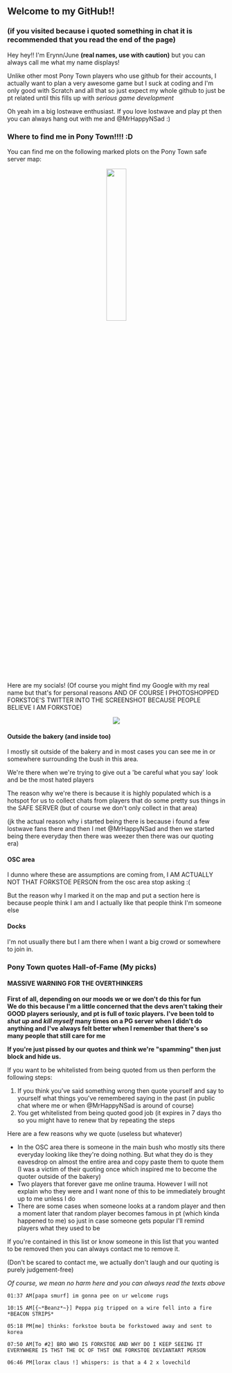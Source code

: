 ## Welcome to my GitHub!!
### (if you visited because i quoted something in chat it is recommended that you read the end of the page)

Hey hey!! I'm Erynn/June **(real names, use with caution)** but you can always call me what my name displays!

Unlike other most Pony Town players who use github for their accounts, I actually want to plan a very awesome game but I suck at coding and I'm only good with Scratch and all that so just expect my whole github to just be pt related until this fills up with _serious game development_

Oh yeah im a big lostwave enthusiast. If you love lostwave and play pt then you can always hang out with me and @MrHappyNSad :)

### Where to find me in Pony Town!!!! :D
  You can find me on the following marked plots on the Pony Town safe server map:
<p align="center">
  <img src="https://github.com/user-attachments/assets/4b80ece0-b8fe-4ba2-9a09-507f6d6c627e" width=30% height=30%>
</p>
  Here are my socials! (Of course you might find my Google with my real name but that's for personal reasons AND OF COURSE I PHOTOSHOPPED FORKSTOE'S TWITTER INTO THE SCREENSHOT BECAUSE PEOPLE BELIEVE I AM FORKSTOE)
<p align="center">
  <img src="https://github.com/user-attachments/assets/7e78f666-1da4-4f88-b68e-9919d07b8613">
</p>

#### Outside the bakery (and inside too)
I mostly sit outside of the bakery and in most cases you can see me in or somewhere surrounding the bush in this area. 

We're there when we're trying to give out a 'be careful what you say' look and be the most hated players

The reason why we're there is because it is highly populated which is a hotspot for us to collect chats from players that do some pretty sus things in the SAFE SERVER (but of course we don't only collect in that area)

(jk the actual reason why i started being there is because i found a few lostwave fans there and then I met @MrHappyNSad and then we started being there everyday then there was weezer then there was our quoting era)

#### OSC area
I dunno where these are assumptions are coming from, I AM ACTUALLY NOT THAT FORKSTOE PERSON from the osc area stop asking :(

But the reason why I marked it on the map and put a section here is because people think I am and I actually like that people think I'm someone else

#### Docks
I'm not usually there but I am there when I want a big crowd or somewhere to join in.

### Pony Town quotes Hall-of-Fame (My picks)
#### MASSIVE WARNING FOR THE OVERTHINKERS
**First of all, depending on our moods we or we don't do this for fun**<br>
**We do this because I'm a little concerned that the devs aren't taking their GOOD players seriously, and pt is full of toxic players. I've been told to _shut up_ and _kill myself_ many times on a PG server when I didn't do anything and I've always felt better when I remember that there's so many people that still care for me**<br>

**If you're just pissed by our quotes and think we're "spamming" then just block and hide us.**

If you want to be whitelisted from being quoted from us then perform the following steps:
1. If you think you've said something wrong then quote yourself and say to yourself what things you've remembered saying in the past (in public chat where me or when @MrHappyNSad is around of course)
2. You get whitelisted from being quoted good job (it expires in 7 days tho so you might have to renew that by repeating the steps

Here are a few reasons why we quote (useless but whatever)
* In the OSC area there is someone in the main bush who mostly sits there everyday looking like they're doing nothing. But what they do is they eavesdrop on almost the entire area and copy paste them to quote them (I was a victim of their quoting once which inspired me to become the quoter outside of the bakery)
* Two players that forever gave me online trauma. However I will not explain who they were and I want none of this to be immediately brought up to me unless I do
* There are some cases when someone looks at a random player and then a moment later that random player becomes famous in pt (which kinda happened to me) so just in case someone gets popular I'll remind players what they used to be

If you're contained in this list or know someone in this list that you wanted to be removed then you can always contact me to remove it.

(Don't be scared to contact me, we actually don't laugh and our quoting is purely judgement-free)

_Of course, we mean no harm here and you can always read the texts above_

```text
01:37 AM[papa smurf] im gonna pee on ur welcome rugs

10:15 AM[{~*Beanz*~}] Peppa pig tripped on a wire fell into a fire *BEACON STRIPS*

05:18 PM[me] thinks: forkstoe bouta be forkstowed away and sent to korea

07:50 AM[To #2] BRO WHO IS FORKSTOE AND WHY DO I KEEP SEEING IT EVERYWHERE IS THST THE OC OF THST ONE FORKSTOE DEVIANTART PERSON

06:46 PM[lorax claus !] whispers: is that a 4 2 x lovechild
```

<!--
**ForksTwo/ForksTwo** is a ✨ _special_ ✨ repository because its `README.md` (this file) appears on your GitHub profile.

Here are some ideas to get you started:

- 🔭 I’m currently working on ...
- 🌱 I’m currently learning ...
- 👯 I’m looking to collaborate on ...
- 🤔 I’m looking for help with ...
- 💬 Ask me about ...
- 📫 How to reach me: ...
- 😄 Pronouns: ...
- ⚡ Fun fact: ...
-->

